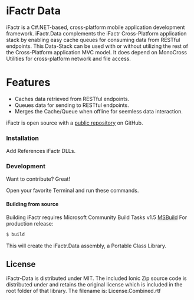# iFactr Data


iFactr is a C#.NET-based, cross-platform mobile application development framework. iFactr.Data complements the iFactr Cross-Platform application stack by enabling easy cache queues for consuming data from RESTful endpoints. This Data-Stack can be used with or without utilizing the rest of the Cross-Platform application MVC model. It does depend on MonoCross Utilities for cross-platform network and file access. 


# Features
  - Caches data retrieved from RESTful endpoints.
  - Queues data for sending to RESTful endpoints.
  - Merges the Cache/Queue when offline for seemless data interaction.
  


iFactr is open source with a [public repository][iFactr] on GitHub.

### Installation

Add References iFactr DLLs.


### Development

Want to contribute? Great!


Open your favorite Terminal and run these commands.


#### Building from source

Building iFactr requires Microsoft Community Build Tasks v1.5 [MSBuild]
For production release:
```sh
$ build
```

This will create the iFactr.Data assembly, a Portable Class Library.

License
----

iFactr-Data is distributed under MIT. The included Ionic Zip source code is distributed under and retains the original license which is included in the root folder of that library. The filename is: License.Combined.rtf


[//]: # (These are reference links used in the body of this note and get stripped out when the markdown processor does its job. There is no need to format nicely because it shouldn't be seen. Thanks SO - http://stackoverflow.com/questions/4823468/store-comments-in-markdown-syntax)


   [iFactr]: <https://github.com/zebra/iFactr>
   [MSBuild]: <https://github.com/loresoft/msbuildtasks/releases>
   [Monocross]: <https://github.com/MonoCross/MonoCross>
   
